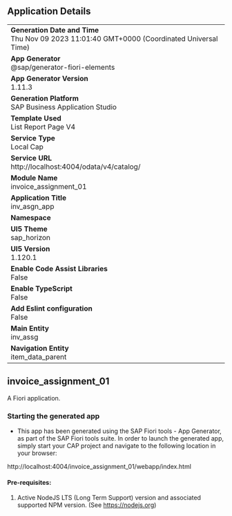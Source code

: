 ## Application Details
|               |
| ------------- |
|**Generation Date and Time**<br>Thu Nov 09 2023 11:01:40 GMT+0000 (Coordinated Universal Time)|
|**App Generator**<br>@sap/generator-fiori-elements|
|**App Generator Version**<br>1.11.3|
|**Generation Platform**<br>SAP Business Application Studio|
|**Template Used**<br>List Report Page V4|
|**Service Type**<br>Local Cap|
|**Service URL**<br>http://localhost:4004/odata/v4/catalog/
|**Module Name**<br>invoice_assignment_01|
|**Application Title**<br>inv_asgn_app|
|**Namespace**<br>|
|**UI5 Theme**<br>sap_horizon|
|**UI5 Version**<br>1.120.1|
|**Enable Code Assist Libraries**<br>False|
|**Enable TypeScript**<br>False|
|**Add Eslint configuration**<br>False|
|**Main Entity**<br>inv_assg|
|**Navigation Entity**<br>item_data_parent|

## invoice_assignment_01

A Fiori application.

### Starting the generated app

-   This app has been generated using the SAP Fiori tools - App Generator, as part of the SAP Fiori tools suite.  In order to launch the generated app, simply start your CAP project and navigate to the following location in your browser:

http://localhost:4004/invoice_assignment_01/webapp/index.html

#### Pre-requisites:

1. Active NodeJS LTS (Long Term Support) version and associated supported NPM version.  (See https://nodejs.org)


